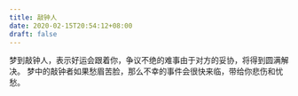 ```yaml
---
title: 敲钟人
date: 2020-02-15T20:54:12+08:00
draft: false
---
```


梦到敲钟人，表示好运会跟着你，争议不绝的难事由于对方的妥协，将得到圆满解决。
梦中的敲钟者如果愁眉苦脸，那么不幸的事件会很快来临，带给你悲伤和忧愁。
